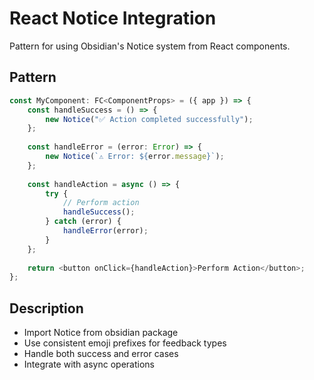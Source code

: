 # React Notice Integration

Pattern for using Obsidian's Notice system from React components.

## Pattern
```typescript
const MyComponent: FC<ComponentProps> = ({ app }) => {
    const handleSuccess = () => {
        new Notice("✅ Action completed successfully");
    };
    
    const handleError = (error: Error) => {
        new Notice(`⚠️ Error: ${error.message}`);
    };
    
    const handleAction = async () => {
        try {
            // Perform action
            handleSuccess();
        } catch (error) {
            handleError(error);
        }
    };
    
    return <button onClick={handleAction}>Perform Action</button>;
};
```

## Description
- Import Notice from obsidian package
- Use consistent emoji prefixes for feedback types
- Handle both success and error cases
- Integrate with async operations